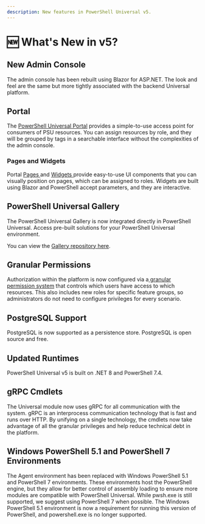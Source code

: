 ```yaml
---
description: New features in PowerShell Universal v5.
---
```


# 🆕 What's New in v5?

## New Admin Console

The admin console has been rebuilt using Blazor for ASP.NET. The look and feel are the same but more tightly associated with the backend Universal platform.

## Portal

The [PowerShell Universal Portal](broken-reference/) provides a simple-to-use access point for consumers of PSU resources. You can assign resources by role, and they will be grouped by tags in a searchable interface without the complexities of the admin console.

### Pages and Widgets

Portal [Pages ](portal/portal-pages.md)and [Widgets ](portal/portal-widgets/)provide easy-to-use UI components that you can visually position on pages, which can be assigned to roles. Widgets are built using Blazor and PowerShell accept parameters, and they are interactive.

## PowerShell Universal Gallery

The PowerShell Universal Gallery is now integrated directly in PowerShell Universal. Access pre-built solutions for your PowerShell Universal environment.&#x20;

You can view the [Gallery repository here](https://github.com/ironmansoftware/gallery).&#x20;

## Granular Permissions

Authorization within the platform is now configured via a[ granular permission system](security/enterprise-security/permissions.md) that controls which users have access to which resources. This also includes new roles for specific feature groups, so administrators do not need to configure privileges for every scenario.

## PostgreSQL Support

PostgreSQL is now supported as a persistence store. PostgreSQL is open source and free.

## Updated Runtimes

PowerShell Universal v5 is built on .NET 8 and PowerShell 7.4.

## gRPC Cmdlets

The Universal module now uses gRPC for all communication with the system. gRPC is an interprocess communication technology that is fast and runs over HTTP. By unifying on a single technology, the cmdlets now take advantage of all the granular privileges and help reduce technical debt in the platform.

## Windows PowerShell 5.1 and PowerShell 7 Environments

The Agent environment has been replaced with Windows PowerShell 5.1 and PowerShell 7 environments. These environments host the PowerShell engine, but they allow for better control of assembly loading to ensure more modules are compatible with PowerShell Universal. While pwsh.exe is still supported, we suggest using PowerShell 7 when possible. The Windows PowerShell 5.1 environment is now a requirement for running this version of PowerShell, and powershell.exe is no longer supported.

